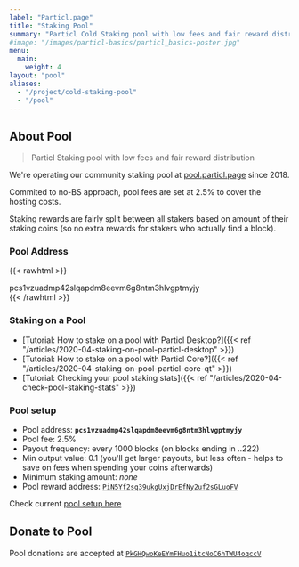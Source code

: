 ```yaml
---
label: "Particl.page"
title: "Staking Pool"
summary: "Particl Cold Staking pool with low fees and fair reward distribution "
#image: "/images/particl-basics/particl_basics-poster.jpg"
menu:
  main:
    weight: 4
layout: "pool"
aliases:
  - "/project/cold-staking-pool"
  - "/pool"
---
```


## About Pool

> Particl Staking pool with low fees and fair reward distribution

We're operating our community staking pool at [pool.particl.page](https://pool.particl.page) since 2018.

Commited to no-BS approach, pool fees are set at 2.5% to cover the hosting costs.

Staking rewards are fairly split between all stakers based on amount of their staking coins (so no extra rewards for stakers who actually find a block).


### Pool Address

{{< rawhtml >}}
<div class="card pool-address mb-6">
  <div class="card-content">
    pcs1vzuadmp42slqapdm8eevm6g8ntm3hlvgptmyjy
  </div>
</div>
{{< /rawhtml >}}


### Staking on a Pool

- [Tutorial: How to stake on a pool with Particl Desktop?]({{< ref "/articles/2020-04-staking-on-pool-particl-desktop" >}})
- [Tutorial: How to stake on a pool with Particl Core?]({{< ref "/articles/2020-04-staking-on-pool-particl-core-qt" >}})
- [Tutorial: Checking your pool staking stats]({{< ref "/articles/2020-04-check-pool-staking-stats" >}})



### Pool setup

- Pool address: **`pcs1vzuadmp42slqapdm8eevm6g8ntm3hlvgptmyjy`**
- Pool fee: 2.5%
- Payout frequency: every 1000 blocks (on blocks ending in ..222)
- Min output value: 0.1 (you'll get larger payouts, but less often - helps to save on fees when spending your coins afterwards)
- Minimum staking amount: _none_
- Pool reward address: [`PiN5Yf2sq39ukgUxjDrEfNy2uf2sGLuoFV`](https://explorer.particl.io/address/PiN5Yf2sq39ukgUxjDrEfNy2uf2sGLuoFV)

Check current [pool setup here](https://pool.particl.page/config)


## Donate to Pool

Pool donations are accepted at [`PkGHQwoKeEYmFHuo1itcNoC6hTWU4oqccV`](https://explorer.particl.io/address/PkGHQwoKeEYmFHuo1itcNoC6hTWU4oqccV)